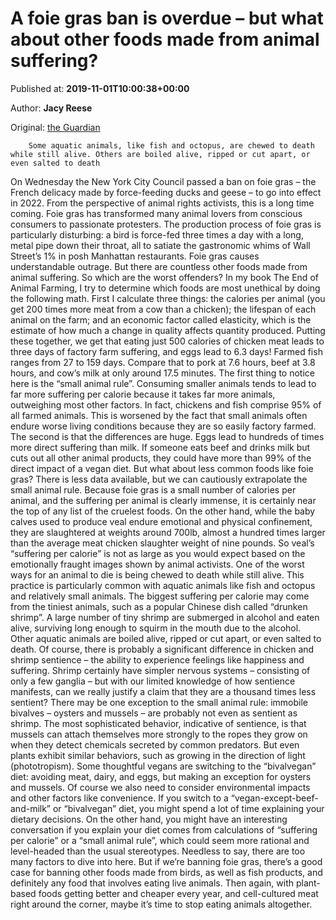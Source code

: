 
# A foie gras ban is overdue – but what about other foods made from animal suffering?

Published at: **2019-11-01T10:00:38+00:00**

Author: **Jacy Reese**

Original: [the Guardian](https://www.theguardian.com/commentisfree/2019/nov/01/foie-gras-ban-animal-suffering)


        Some aquatic animals, like fish and octopus, are chewed to death while still alive. Others are boiled alive, ripped or cut apart, or even salted to death
      
On Wednesday the New York City Council passed a ban on foie gras – the French delicacy made by force-feeding ducks and geese – to go into effect in 2022.
From the perspective of animal rights activists, this is a long time coming. Foie gras has transformed many animal lovers from conscious consumers to passionate protesters. The production process of foie gras is particularly disturbing: a bird is force-fed three times a day with a long, metal pipe down their throat, all to satiate the gastronomic whims of Wall Street’s 1% in posh Manhattan restaurants.
Foie gras causes understandable outrage. But there are countless other foods made from animal suffering. So which are the worst offenders?
In my book The End of Animal Farming, I try to determine which foods are most unethical by doing the following math. First I calculate three things: the calories per animal (you get 200 times more meat from a cow than a chicken); the lifespan of each animal on the farm; and an economic factor called elasticity, which is the estimate of how much a change in quality affects quantity produced.
Putting these together, we get that eating just 500 calories of chicken meat leads to three days of factory farm suffering, and eggs lead to 6.3 days! Farmed fish ranges from 27 to 159 days. Compare that to pork at 7.6 hours, beef at 3.8 hours, and cow’s milk at only around 17.5 minutes.
The first thing to notice here is the “small animal rule”. Consuming smaller animals tends to lead to far more suffering per calorie because it takes far more animals, outweighing most other factors. In fact, chickens and fish comprise 95% of all farmed animals. This is worsened by the fact that small animals often endure worse living conditions because they are so easily factory farmed.
The second is that the differences are huge. Eggs lead to hundreds of times more direct suffering than milk. If someone eats beef and drinks milk but cuts out all other animal products, they could have more than 99% of the direct impact of a vegan diet.
But what about less common foods like foie gras? There is less data available, but we can cautiously extrapolate the small animal rule. Because foie gras is a small number of calories per animal, and the suffering per animal is clearly immense, it is certainly near the top of any list of the cruelest foods. On the other hand, while the baby calves used to produce veal endure emotional and physical confinement, they are slaughtered at weights around 700lb, almost a hundred times larger than the average meat chicken slaughter weight of nine pounds. So veal’s “suffering per calorie” is not as large as you would expect based on the emotionally fraught images shown by animal activists.
One of the worst ways for an animal to die is being chewed to death while still alive. This practice is particularly common with aquatic animals like fish and octopus and relatively small animals. The biggest suffering per calorie may come from the tiniest animals, such as a popular Chinese dish called “drunken shrimp”. A large number of tiny shrimp are submerged in alcohol and eaten alive, surviving long enough to squirm in the mouth due to the alcohol. Other aquatic animals are boiled alive, ripped or cut apart, or even salted to death.
Of course, there is probably a significant difference in chicken and shrimp sentience – the ability to experience feelings like happiness and suffering. Shrimp certainly have simpler nervous systems – consisting of only a few ganglia – but with our limited knowledge of how sentience manifests, can we really justify a claim that they are a thousand times less sentient?
There may be one exception to the small animal rule: immobile bivalves – oysters and mussels – are probably not even as sentient as shrimp. The most sophisticated behavior, indicative of sentience, is that mussels can attach themselves more strongly to the ropes they grow on when they detect chemicals secreted by common predators. But even plants exhibit similar behaviors, such as growing in the direction of light (phototropism).
Some thoughtful vegans are switching to the “bivalvegan” diet: avoiding meat, dairy, and eggs, but making an exception for oysters and mussels.
Of course we also need to consider environmental impacts and other factors like convenience. If you switch to a “vegan-except-beef-and-milk” or “bivalvegan” diet, you might spend a lot of time explaining your dietary decisions. On the other hand, you might have an interesting conversation if you explain your diet comes from calculations of “suffering per calorie” or a “small animal rule”, which could seem more rational and level-headed than the usual stereotypes.
Needless to say, there are too many factors to dive into here. But if we’re banning foie gras, there’s a good case for banning other foods made from birds, as well as fish products, and definitely any food that involves eating live animals. Then again, with plant-based foods getting better and cheaper every year, and cell-cultured meat right around the corner, maybe it’s time to stop eating animals altogether.
